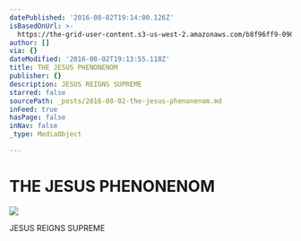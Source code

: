 ```yaml
---
datePublished: '2016-08-02T19:14:00.126Z'
isBasedOnUrl: >-
  https://the-grid-user-content.s3-us-west-2.amazonaws.com/b8f96ff9-0905-4891-a0e2-94de7bf1ced9.png
author: []
via: {}
dateModified: '2016-08-02T19:13:55.118Z'
title: THE JESUS PHENONENOM
publisher: {}
description: JESUS REIGNS SUPREME
starred: false
sourcePath: _posts/2016-08-02-the-jesus-phenonenom.md
inFeed: true
hasPage: false
inNav: false
_type: MediaObject

---
```

# THE JESUS PHENONENOM
![](https://the-grid-user-content.s3-us-west-2.amazonaws.com/b8f96ff9-0905-4891-a0e2-94de7bf1ced9.png)

JESUS REIGNS SUPREME